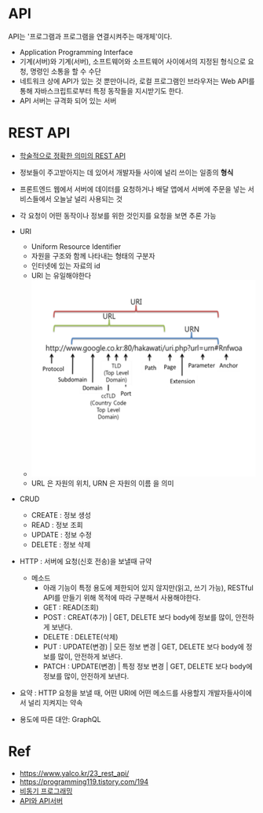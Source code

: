 # API
API는 '프로그램과 프로그램을 연결시켜주는 매개체'이다.
- Application Programming Interface
- 기계(서버)와 기계(서버), 소프트웨어와 소프트웨어 사이에서의 지정된 형식으로 요청, 명령인 소통을 할 수 수단 
- 네트워크 상에 API가 있는 것 뿐만아니라, 로컬 프로그램인 브라우저는 Web API를 통해 자바스크립트로부터 특정 동작들을 지시받기도 한다.
- API 서버는 규격화 되어 있는 서버


# REST API

- [학술적으로 정확한 의미의 REST API](https://www.youtube.com/watch?v=RP_f5dMoHFc)

- 정보들이 주고받아지는 데 있어서 개발자들 사이에 널리 쓰이는 일종의 **형식**
- 프론트엔드 웹에서 서버에 데이터를 요청하거나 배달 앱에서 서버에 주문을 넣는 서비스들에서 오늘날 널리 사용되는 것
- 각 요청이 어떤 동작이나 정보를 위한 것인지를 요청을 보면 추론 가능
- URI
    - Uniform Resource Identifier
    - 자원을 구조와 함께 나타내는 형태의 구분자
    - 인터넷에 있는 자료의 id
    - URI 는 유일해야한다
    - <img src="./img/URI_img.png" alt="kernel" width="600" height="400">
    - URL 은 자원의 위치, URN 은 자원의 이름 을 의미
- CRUD
    - CREATE : 정보 생성
    - READ : 정보 조회
    - UPDATE : 정보 수정
    - DELETE : 정보 삭제
- HTTP : 서버에 요청(신호 전송)을 보낼때 규약 
    - 메소드
        - 아래 기능이 특정 용도에 제한되어 있지 않지만(읽고, 쓰기 가능), RESTful API를 만들기 위해 목적에 따라 구분해서 사용해야한다.
        - GET : READ(조회)
        - POST : CREAT(추가) | GET, DELETE 보다 body에 정보를 많이, 안전하게 보낸다. 
        - DELETE : DELETE(삭제)
        - PUT : UPDATE(변경) | 모든 정보 변경 | GET, DELETE 보다 body에 정보를 많이, 안전하게 보낸다.
        - PATCH : UPDATE(변경) | 특정 정보 변경 | GET, DELETE 보다 body에 정보를 많이, 안전하게 보낸다.
- 요약 : HTTP 요청을 보낼 때, 어떤 URI에 어떤 메소드를 사용할지 개발자들사이에서 널리 지켜지는 약속

- 용도에 따른 대안: GraphQL

# Ref
- https://www.yalco.kr/23_rest_api/
- https://programming119.tistory.com/194
- [비동기 프로그래밍](./비동기프로그래밍.md)
- [API와 API서버](https://maily.so/grabnews/posts/b2341a)